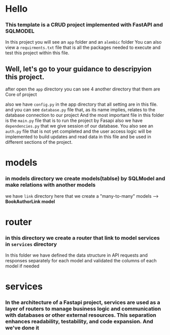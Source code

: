 # Hello
### This template is a CRUD project implemented with FastAPI and SQLMODEL

In this project you will see an `app` folder and an `alembic` folder
You can also view a `requirments.txt` file that is all the packages needed to execute and test this project within this file.

## Well, let's go to your guidance to descripyion this project.
after open the `app` directory you can see 4 another directory that them are Core of project

also we have `config.py` in the app directory that all setting are in this file.
and you can see `database.py` file that, as its name implies, relates to the database connection to our project
And the most important file in this folder is the `main.py` file that is to run the project by Fasapi
also we have `dependencies.py` that we give session of our database.
You also see an `auth.py` file that is not yet completed and the user access logic will be implemented to build updates and read data in this file and be used in different sections of the project.

# models
### in models directory we create models(tablse) by SQLModel and make relations with another models
we have `link` directory here that we create a "many-to-many" models --> **BookAuthorLink model**

# router
### in this directory we create a router that link to model services in `services` directory
In this folder we have defined the data structure in API requests and responses separately for each model and validated the columns of each model if needed

# services
### In the architecture of a Fastapi project, services are used as a layer of routers to manage business logic and communication with databases or other external resources. This separation enhances readability, testability, and code expansion. And we've done it

